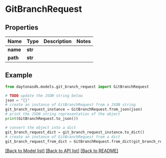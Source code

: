 # GitBranchRequest


## Properties

Name | Type | Description | Notes
------------ | ------------- | ------------- | -------------
**name** | **str** |  | 
**path** | **str** |  | 

## Example

```python
from daytonasdk.models.git_branch_request import GitBranchRequest

# TODO update the JSON string below
json = "{}"
# create an instance of GitBranchRequest from a JSON string
git_branch_request_instance = GitBranchRequest.from_json(json)
# print the JSON string representation of the object
print(GitBranchRequest.to_json())

# convert the object into a dict
git_branch_request_dict = git_branch_request_instance.to_dict()
# create an instance of GitBranchRequest from a dict
git_branch_request_from_dict = GitBranchRequest.from_dict(git_branch_request_dict)
```
[[Back to Model list]](../README.md#documentation-for-models) [[Back to API list]](../README.md#documentation-for-api-endpoints) [[Back to README]](../README.md)


